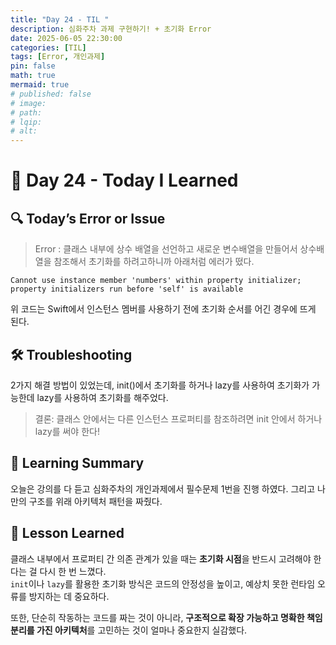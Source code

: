 ```yaml
---
title: "Day 24 - TIL "
description: 심화주차 과제 구현하기! + 초기화 Error
date: 2025-06-05 22:30:00
categories: [TIL]
tags: [Error, 개인과제]
pin: false
math: true
mermaid: true
# published: false
# image:
# path:
# lqip: 
# alt: 
---
```


# 📘 Day 24 - Today I Learned


## 🔍 Today’s Error or Issue
> Error : 클래스 내부에 상수 배열을 선언하고 새로운 변수배열을 만들어서 상수배열을 참조해서 초기화를 하려고하니까 아래처럼 에러가 떴다.  
```
Cannot use instance member 'numbers' within property initializer; property initializers run before 'self' is available
```

위 코드는 Swift에서 인스턴스 멤버를 사용하기 전에 초기화 순서를 어긴 경우에 뜨게 된다.

## 🛠️ Troubleshooting
2가지 해결 방법이 있었는데, init()에서 초기화를 하거나 lazy를 사용하여 초기화가 가능한데 lazy를 사용하여 초기화를 해주었다.

> 결론: 클래스 안에서는 다른 인스턴스 프로퍼티를 참조하려면 init 안에서 하거나 lazy를 써야 한다!

## 📝 Learning Summary
오늘은 강의를 다 듣고 심화주차의 개인과제에서 필수문제 1번을 진행 하였다.
그리고 나만의 구조를 위래 아키텍처 패턴을 짜줬다. 

## 📘 Lesson Learned

클래스 내부에서 프로퍼티 간 의존 관계가 있을 때는 **초기화 시점**을 반드시 고려해야 한다는 걸 다시 한 번 느꼈다.  
`init`이나 `lazy`를 활용한 초기화 방식은 코드의 안정성을 높이고, 예상치 못한 런타임 오류를 방지하는 데 중요하다.

또한, 단순히 작동하는 코드를 짜는 것이 아니라, **구조적으로 확장 가능하고 명확한 책임 분리를 가진 아키텍처**를 고민하는 것이 얼마나 중요한지 실감했다.